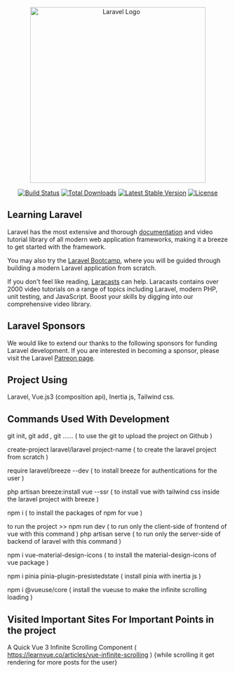 <p align="center"><a href="https://laravel.com" target="_blank"><img src="https://raw.githubusercontent.com/laravel/art/master/logo-lockup/5%20SVG/2%20CMYK/1%20Full%20Color/laravel-logolockup-cmyk-red.svg" width="400" alt="Laravel Logo"></a></p>

<p align="center">
<a href="https://github.com/laravel/framework/actions"><img src="https://github.com/laravel/framework/workflows/tests/badge.svg" alt="Build Status"></a>
<a href="https://packagist.org/packages/laravel/framework"><img src="https://img.shields.io/packagist/dt/laravel/framework" alt="Total Downloads"></a>
<a href="https://packagist.org/packages/laravel/framework"><img src="https://img.shields.io/packagist/v/laravel/framework" alt="Latest Stable Version"></a>
<a href="https://packagist.org/packages/laravel/framework"><img src="https://img.shields.io/packagist/l/laravel/framework" alt="License"></a>
</p>

## Learning Laravel

Laravel has the most extensive and thorough [documentation](https://laravel.com/docs) and video tutorial library of all modern web application frameworks, making it a breeze to get started with the framework.

You may also try the [Laravel Bootcamp](https://bootcamp.laravel.com), where you will be guided through building a modern Laravel application from scratch.

If you don't feel like reading, [Laracasts](https://laracasts.com) can help. Laracasts contains over 2000 video tutorials on a range of topics including Laravel, modern PHP, unit testing, and JavaScript. Boost your skills by digging into our comprehensive video library.

## Laravel Sponsors

We would like to extend our thanks to the following sponsors for funding Laravel development. If you are interested in becoming a sponsor, please visit the Laravel [Patreon page](https://patreon.com/taylorotwell).


## Project Using
Laravel, Vue.js3 (composition api), Inertia js, Tailwind css.

## Commands Used With Development

git init, git add , git ...... ( to use the git to upload the project on Github )

create-project laravel/laravel project-name ( to create the laravel project from scratch )

require laravel/breeze --dev ( to install breeze for authentications for the user )

php artisan breeze:install vue --ssr ( to install vue with tailwind css inside the laravel project with breeze )

npm i ( to install the packages of npm for vue )

to run the project >>
    npm run dev ( to run only the client-side of frontend of vue with this command )
    php artisan serve ( to run only the server-side of backend of laravel with this command )

npm i vue-material-design-icons ( to install the material-design-icons of vue package )

npm i pinia pinia-plugin-presistedstate ( install pinia with inertia js )

npm i @vueuse/core ( install the vueuse to make the infinite scrolling loading )


## Visited Important Sites For Important Points in the project

A Quick Vue 3 Infinite Scrolling Component ( https://learnvue.co/articles/vue-infinite-scrolling ) {while scrolling it get rendering for more posts for the user}
